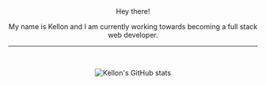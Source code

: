 <p align = "center">
    Hey there!
</p>

<p align = "center">
    My name is Kellon and I am currently working towards becoming a full stack web developer.
</p>

---

</br>

<div align = "center">

<div>

![Kellon's GitHub stats](https://github-readme-stats.vercel.app/api?username=kellondavid&show_icons=true&theme=radical)

</div>

</div>

